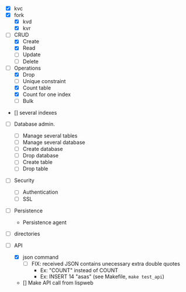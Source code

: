 - [x] kvc
- [x] fork
  - [x] kvd
  - [x] kvr  
- [ ] CRUD 
  - [x] Create
  - [x] Read
  - [ ] Update 
  - [ ] Delete 
- [ ] Operations
  - [x] Drop
  - [ ] Unique constraint 
  - [x] Count table
  - [x] Count for one index
  - [ ] Bulk
- [] several indexes
- [ ] Database admin.
  - [ ] Manage several tables 
  - [ ] Manage several database 
  - [ ] Create database 
  - [ ] Drop database 
  - [ ] Create table 
  - [ ] Drop table 
- [ ] Security
  - [ ] Authentication
  - [ ] SSL
- [ ] Persistence
  - Persistence agent

- [ ] directories
- [ ] API
  - [x] json command
    - [ ] FIX: received JSON contains unecessary extra double quotes 
      - Ex: "COUNT" instead of COUNT
      - Ex: INSERT 14 "asas" (see Makefile, `make test_api`)
  - [] Make API call from lispweb 